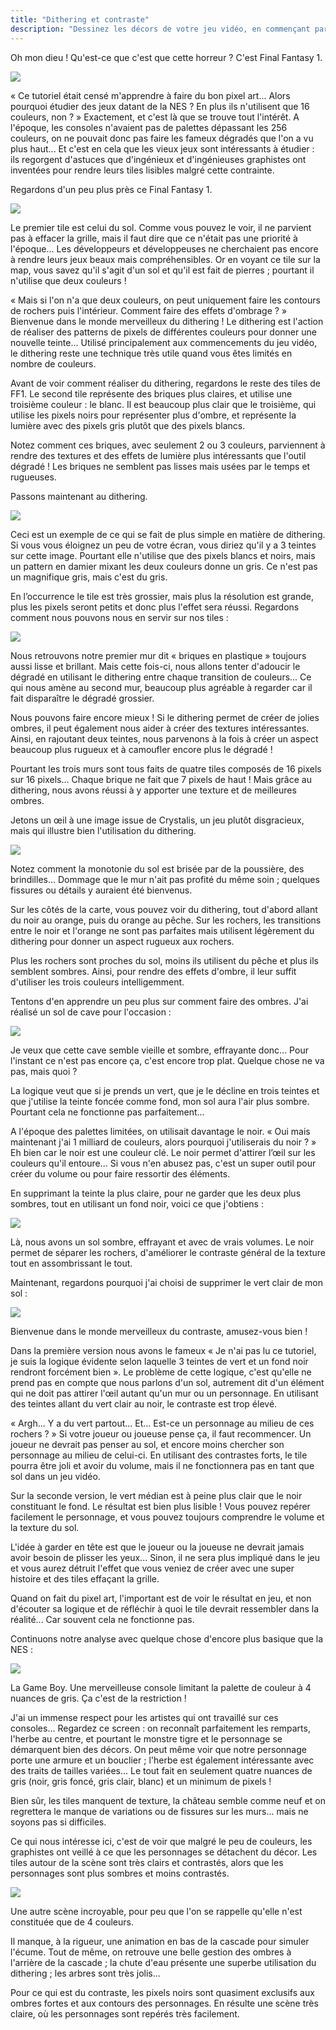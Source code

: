 ```yaml
---
title: "Dithering et contraste"
description: "Dessinez les décors de votre jeu vidéo, en commençant par un premier tile d'herbe, jusqu'à vous familiariser avec les textures, l'ombrage et le dithering."
---
```


Oh mon dieu ! Qu'est-ce que c'est que cette horreur ? C'est Final Fantasy 1.

![](./final-fantasy-1.png)

« Ce tutoriel était censé m'apprendre à faire du bon pixel art... Alors pourquoi étudier des jeux datant de la NES ? En plus ils n'utilisent que 16 couleurs, non ? » Exactement, et c'est là que se trouve tout l'intérêt. A l'époque, les consoles n'avaient pas de palettes dépassant les 256 couleurs, on ne pouvait donc pas faire les fameux dégradés que l'on a vu plus haut... Et c'est en cela que les vieux jeux sont intéressants à étudier : ils regorgent d'astuces que d'ingénieux et d'ingénieuses graphistes ont inventées pour rendre leurs tiles lisibles malgré cette contrainte.

Regardons d'un peu plus près ce Final Fantasy 1.

![](./final-fantasy-1-tiles.png)

Le premier tile est celui du sol. Comme vous pouvez le voir, il ne parvient pas à effacer la grille, mais il faut dire que ce n'était pas une priorité à l'époque... Les développeurs et développeuses ne cherchaient pas encore à rendre leurs jeux beaux mais compréhensibles. Or en voyant ce tile sur la map, vous savez qu'il s'agit d'un sol et qu'il est fait de pierres ; pourtant il n'utilise que deux couleurs !

« Mais si l'on n'a que deux couleurs, on peut uniquement faire les contours de rochers puis l'intérieur. Comment faire des effets d'ombrage ? » Bienvenue dans le monde merveilleux du dithering ! Le dithering est l'action de réaliser des patterns de pixels de différentes couleurs pour donner une nouvelle teinte... Utilisé principalement aux commencements du jeu vidéo, le dithering reste une technique très utile quand vous êtes limités en nombre de couleurs.

Avant de voir comment réaliser du dithering, regardons le reste des tiles de FF1. Le second tile représente des briques plus claires, et utilise une troisième couleur : le blanc. Il est beaucoup plus clair que le troisième, qui utilise les pixels noirs pour représenter plus d'ombre, et représente la lumière avec des pixels gris plutôt que des pixels blancs.

Notez comment ces briques, avec seulement 2 ou 3 couleurs, parviennent à rendre des textures et des effets de lumière plus intéressants que l'outil dégradé ! Les briques ne semblent pas lisses mais usées par le temps et rugueuses.

Passons maintenant au dithering.

![](./dithering.png)

Ceci est un exemple de ce qui se fait de plus simple en matière de dithering. Si vous vous éloignez un peu de votre écran, vous diriez qu'il y a 3 teintes sur cette image. Pourtant elle n'utilise que des pixels blancs et noirs, mais un pattern en damier mixant les deux couleurs donne un gris. Ce n'est pas un magnifique gris, mais c'est du gris.

En l’occurrence le tile est très grossier, mais plus la résolution est grande, plus les pixels seront petits et donc plus l'effet sera réussi. Regardons comment nous pouvons nous en servir sur nos tiles :

![](./dithering-briques.png)

Nous retrouvons notre premier mur dit « briques en plastique » toujours aussi lisse et brillant. Mais cette fois-ci, nous allons tenter d'adoucir le dégradé en utilisant le dithering entre chaque transition de couleurs... Ce qui nous amène au second mur, beaucoup plus agréable à regarder car il fait disparaître le dégradé grossier.

Nous pouvons faire encore mieux ! Si le dithering permet de créer de jolies ombres, il peut également nous aider à créer des textures intéressantes. Ainsi, en rajoutant deux teintes, nous parvenons à la fois à créer un aspect beaucoup plus rugueux et à camoufler encore plus le dégradé !

Pourtant les trois murs sont tous faits de quatre tiles composés de 16 pixels sur 16 pixels... Chaque brique ne fait que 7 pixels de haut ! Mais grâce au dithering, nous avons réussi à y apporter une texture et de meilleures ombres.

Jetons un œil à une image issue de Crystalis, un jeu plutôt disgracieux, mais qui illustre bien l'utilisation du dithering.

![](./crystalis.png)

Notez comment la monotonie du sol est brisée par de la poussière, des brindilles... Dommage que le mur n'ait pas profité du même soin ; quelques fissures ou détails y auraient été bienvenus.

Sur les côtés de la carte, vous pouvez voir du dithering, tout d'abord allant du noir au orange, puis du orange au pêche. Sur les rochers, les transitions entre le noir et l'orange ne sont pas parfaites mais utilisent légèrement du dithering pour donner un aspect rugueux aux rochers.

Plus les rochers sont proches du sol, moins ils utilisent du pêche et plus ils semblent sombres. Ainsi, pour rendre des effets d'ombre, il leur suffit d'utiliser les trois couleurs intelligemment.

Tentons d'en apprendre un peu plus sur comment faire des ombres. J'ai réalisé un sol de cave pour l'occasion :

![](./sol-cave.png)

Je veux que cette cave semble vieille et sombre, effrayante donc... Pour l'instant ce n'est pas encore ça, c'est encore trop plat. Quelque chose ne va pas, mais quoi ?

La logique veut que si je prends un vert, que je le décline en trois teintes et que j'utilise la teinte foncée comme fond, mon sol aura l'air plus sombre. Pourtant cela ne fonctionne pas parfaitement...

A l'époque des palettes limitées, on utilisait davantage le noir. « Oui mais maintenant j'ai 1 milliard de couleurs, alors pourquoi j'utiliserais du noir ? » Eh bien car le noir est une couleur clé. Le noir permet d'attirer l’œil sur les couleurs qu'il entoure... Si vous n'en abusez pas, c'est un super outil pour créer du volume ou pour faire ressortir des éléments.

En supprimant la teinte la plus claire, pour ne garder que les deux plus sombres, tout en utilisant un fond noir, voici ce que j'obtiens :

![](./sol-cave2.png)

Là, nous avons un sol sombre, effrayant et avec de vrais volumes. Le noir permet de séparer les rochers, d'améliorer le contraste général de la texture tout en assombrissant le tout.

Maintenant, regardons pourquoi j'ai choisi de supprimer le vert clair de mon sol :

![](./sol-cave3.png)

Bienvenue dans le monde merveilleux du contraste, amusez-vous bien !

Dans la première version nous avons le fameux « Je n'ai pas lu ce tutoriel, je suis la logique évidente selon laquelle 3 teintes de vert et un fond noir rendront forcément bien ». Le problème de cette logique, c'est qu'elle ne prend pas en compte que nous parlons d'un sol, autrement dit d'un élément qui ne doit pas attirer l'œil autant qu'un mur ou un personnage. En utilisant des teintes allant du vert clair au noir, le contraste est trop élevé.

« Argh... Y a du vert partout... Et... Est-ce un personnage au milieu de ces rochers ? » Si votre joueur ou joueuse pense ça, il faut recommencer. Un joueur ne devrait pas penser au sol, et encore moins chercher son personnage au milieu de celui-ci. En utilisant des contrastes forts, le tile pourra être joli et avoir du volume, mais il ne fonctionnera pas en tant que sol dans un jeu vidéo.

Sur la seconde version, le vert médian est à peine plus clair que le noir constituant le fond. Le résultat est bien plus lisible ! Vous pouvez repérer facilement le personnage, et vous pouvez toujours comprendre le volume et la texture du sol.

L'idée à garder en tête est que le joueur ou la joueuse ne devrait jamais avoir besoin de plisser les yeux... Sinon, il ne sera plus impliqué dans le jeu et vous aurez détruit l'effet que vous veniez de créer avec une super histoire et des tiles effaçant la grille.

Quand on fait du pixel art, l'important est de voir le résultat en jeu, et non d'écouter sa logique et de réfléchir à quoi le tile devrait ressembler dans la réalité... Car souvent cela ne fonctionne pas.

Continuons notre analyse avec quelque chose d'encore plus basique que la NES :

![](./gameboy.png)

La Game Boy. Une merveilleuse console limitant la palette de couleur à 4 nuances de gris. Ça c'est de la restriction !

J'ai un immense respect pour les artistes qui ont travaillé sur ces consoles... Regardez ce screen : on reconnaît parfaitement les remparts, l'herbe au centre, et pourtant le monstre tigre et le personnage se démarquent bien des décors. On peut même voir que notre personnage porte une armure et un bouclier ; l'herbe est également intéressante avec des traits de tailles variées... Le tout fait en seulement quatre nuances de gris (noir, gris foncé, gris clair, blanc) et un minimum de pixels !

Bien sûr, les tiles manquent de texture, la château semble comme neuf et on regrettera le manque de variations ou de fissures sur les murs... mais ne soyons pas si difficiles.

Ce qui nous intéresse ici, c'est de voir que malgré le peu de couleurs, les graphistes ont veillé à ce que les personnages se détachent du décor. Les tiles autour de la scène sont très clairs et contrastés, alors que les personnages sont plus sombres et moins contrastés.

![](./gameboy2.png)

Une autre scène incroyable, pour peu que l'on se rappelle qu'elle n'est constituée que de 4 couleurs.

Il manque, à la rigueur, une animation en bas de la cascade pour simuler l'écume. Tout de même, on retrouve une belle gestion des ombres à l'arrière de la cascade ; la chute d'eau présente une superbe utilisation du dithering ; les arbres sont très jolis...

Pour ce qui est du contraste, les pixels noirs sont quasiment exclusifs aux ombres fortes et aux contours des personnages. En résulte une scène très claire, où les personnages sont repérés très facilement.
